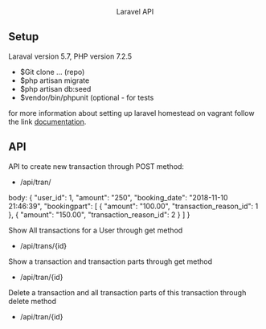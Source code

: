 <p align="center">Laravel API</p>


## Setup

Laraval version 5.7, PHP version 7.2.5

- $Git clone ... (repo)
- $php artisan migrate
- $php artisan db:seed 
- $vendor/bin/phpunit (optional - for tests

for more information about setting up laravel homestead on vagrant follow the link [documentation](https://laravel.com/docs/5.7/homestead).

## API 

API to create new transaction through POST method:

- /api/tran/

body: 
{
"user_id": 1,
"amount": "250",
"booking_date": "2018-11-10 21:46:39",
"bookingpart": [
{
"amount": "100.00",
"transaction_reason_id": 1
},
{
"amount": "150.00",
"transaction_reason_id": 2
}
]
}

Show All transactions for a User through get method

- /api/trans/{id}

Show a transaction and transaction parts through get method

- /api/tran/{id}

Delete a transaction and all transaction parts of this transaction through delete method

- /api/tran/{id}